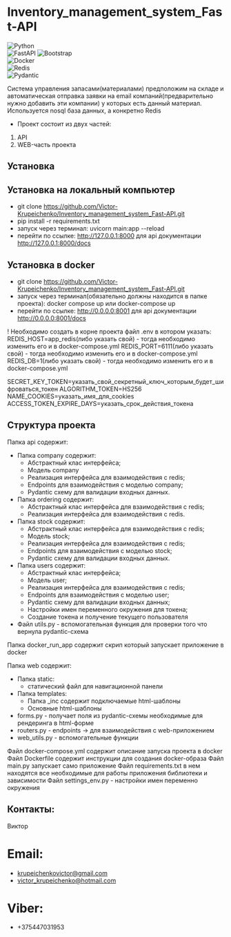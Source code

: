 # Inventory_management_system_Fast-API
![Python](https://img.shields.io/badge/-Python-f1f518?style=flat-square&logo=python)  
![FastAPI](https://img.shields.io/badge/-FastAPI-74cf3c?style=flat-square&logo=fastapi)
![Bootstrap](https://img.shields.io/badge/-Bootstrap-ce62f5?style=flat-square&logo=bootstrap)  
![Docker](https://img.shields.io/badge/-Docker-1de4f2?style=flat-square&logo=docker)  
![Redis](https://img.shields.io/badge/-Redis-f78b97?style=flat-square&logo=redis)   
![Pydantic](https://img.shields.io/badge/-Pydantic-E92063?style=flat-square&logo=Pydantic)


Система управления запасами(материалами) предположим на складе
и автоматическая отправка заявки на email компаний(предварительно нужно добавить эти компании)
у которых есть данный материал. Используется nosql база данных, а конкретно Redis

- Проект состоит из двух частей:
1. API
2. WEB-часть проекта

## Установка

## Установка на локальный компьютер
- git clone https://github.com/Victor-Krupeichenko/Inventory_management_system_Fast-API.git
- pip install -r requirements.txt
- запуск через терминал:  uvicorn main:app --reload
- перейти по ссылке: http://127.0.0.1:8000 для api документации http://127.0.0.1:8000/docs

## Установка в docker
- git clone https://github.com/Victor-Krupeichenko/Inventory_management_system_Fast-API.git
- запуск через терминал(обязательно должны находится в папке проекта): docker compose up или docker-compose up
- перейти по ссылке: http://0.0.0.0:8001 для api документации http://0.0.0.0:8001/docs

! Необходимо создать в корне проекта файл .env в котором указать:
REDIS_HOST=app_redis(либо указать свой) - тогда необходимо изменить его и в docker-compose.yml
REDIS_PORT=6111(либо указать свой) - тогда необходимо изменить его и в docker-compose.yml
REDIS_DB=1(либо указать свой) - тогда необходимо изменить его и в docker-compose.yml

SECRET_KEY_TOKEN=указать_свой_секретный_ключ_которым_будет_шифроваться_токен
ALGORITHM_TOKEN=HS256
NAME_COOKIES=указать_имя_для_cookies
ACCESS_TOKEN_EXPIRE_DAYS=указать_срок_действия_токена

## Структура проекта
Папка api содержит:
- Папка company содержит:
  * Абстрактный клас интерфейса;
  * Модель company
  * Реализация интерфейса для взаимодействия с redis;
  * Endpoints для взаимодействия с моделью company;
  * Pydantic схему для валидации входных данных.
- Папка ordering содержит:
  * Абстрактный клас интерфейса для взаимодействия с redis;
  * Реализация интерфейса для взаимодействия с redis.
- Папка stock содержит:
  * Абстрактный клас интерфейса для взаимодействия с redis;
  * Модель stock;
  * Реализация интерфейса для взаимодействия с redis;
  * Endpoints для взаимодействия с моделью stock;
  * Pydantic схему для валидации входных данных.
- Папка users содержит:
  * Абстрактный клас интерфейса;
  * Модель user;
  * Реализация интерфейса для взаимодействия с redis;
  * Endpoints для взаимодействия с моделью user;
  * Pydantic схему для валидации входных данных;
  * Настройки имен переменного окружения для токена;
  * Создание токена и получение текущего пользователя
- Файл utils.py - вспомогательная функция для проверки того что вернула pydantic-схема

Папка docker_run_app содержит скрип который запускает приложение в docker

Папка web содержит:
- Папка static:
  * статический файл для навигационной панели
- Папка templates:
  * Папка _inc содержит подключаемые html-шаблоны
  * Основные html-шаблоны
- forms.py - получает поля из pydantic-схемы необходимые для рендеринга в html-форме
- routers.py - endpoints -> для взаимодействия с web-приложением
- web_utils.py - вспомогательные функции

Файл docker-compose.yml содержит описание запуска проекта в docker
Файл Dockerfile содержит инструкции для создания docker-образа
Файл main.py запускает само приложение
Файл requirements.txt в нем находятся все необходимые для работы приложения библиотеки и зависимости
Файл settings_env.py - настройки имен переменно окружения


## Контакты:
Виктор
# Email:
- krupeichenkovictor@gmail.com
- victor_krupeichenko@hotmail.com
# Viber:
- +375447031953 

